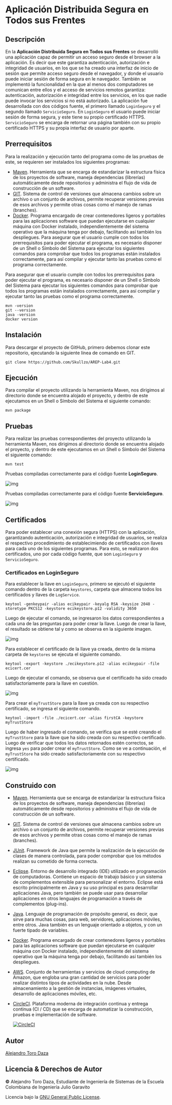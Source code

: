 # Aplicación Distribuida Segura en Todos sus Frentes
## Descripción
En la **Aplicación Distribuida Segura en Todos sus Frentes** se desarrolló una aplicación capaz de permitir un acceso seguro desde el browser a la aplicación. Es decir que este garantiza autenticación, autorización e integridad de usuarios, en los que se ha creado una interfaz de inicio de sesión que permite acceso seguro desde el navegador, y donde el usuario puede iniciar sesión de forma segura en le navegador. También se implementó la funcionalidad en la que al menos dos computadores se comunican entre ellos y el acceso de servicios remotos garantiza: autenticación, autorización e integridad entre los servicios, en los que nadie puede invocar los servicios si no está autorizado. La aplicación fue desarrollada con dos códigos fuente, el primero llamado ```LoginSeguro``` y el segundo llamado ```ServicioSeguro```. En ```LoginSeguro``` el usuario puede iniciar sesión de forma segura, y este tiene su propio certificado HTTPS. ```ServicioSeguro``` se encarga de retornar una página también con su propio certificado HTTPS y su propia interfaz de usuario por aparte.

## Prerrequisitos
Para la realización y ejecución tanto del programa como de las pruebas de este, se requieren ser instalados los siguientes programas:
* [Maven](https://maven.apache.org/). Herramienta que se encarga de estandarizar la estructura física de los proyectos de software, maneja dependencias (librerías) automáticamente desde repositorios y administra el flujo de vida de construcción de un software.
* [GIT](https://git-scm.com/). Sistema de control de versiones que almacena cambios sobre un archivo o un conjunto de archivos, permite recuperar versiones previas de esos archivos y permite otras cosas como el manejo de ramas (branches).
* [Docker](https://www.docker.com/). Programa encargado de crear contenedores ligeros y portables para las aplicaciones software que puedan ejecutarse en cualquier máquina con Docker instalado, independientemente del sistema operativo que la máquina tenga por debajo, facilitando así también los despliegues.
Para asegurar que el usuario cumple con todos los prerrequisitos para poder ejecutar el programa, es necesario disponer de un Shell o Símbolo del Sistema para ejecutar los siguientes comandos para comprobar que todos los programas están instalados correctamente, para así compilar y ejecutar tanto las pruebas como el programa correctamente.

Para asegurar que el usuario cumple con todos los prerrequisitos para poder ejecutar el programa, es necesario disponer de un Shell o Símbolo del Sistema para ejecutar los siguientes comandos para comprobar que todos los programas están instalados correctamente, para así compilar y ejecutar tanto las pruebas como el programa correctamente.

```
mvn -version
git --version
java -version
docker version
```

## Instalación
Para descargar el proyecto de GitHub, primero debemos clonar este repositorio, ejecutando la siguiente línea de comando en GIT.

```
git clone https://github.com/Skullzo/AREP-Lab4.git
```

## Ejecución
Para compilar el proyecto utilizando la herramienta Maven, nos dirigimos al directorio donde se encuentra alojado el proyecto, y dentro de este ejecutamos en un Shell o Símbolo del Sistema el siguiente comando:

```
mvn package
```
## Pruebas
Para realizar las pruebas correspondientes del proyecto utilizando la herramienta Maven, nos dirigimos al directorio donde se encuentra alojado el proyecto, y dentro de este ejecutamos en un Shell o Símbolo del Sistema el siguiente comando:

```
mvn test
```

Pruebas compiladas correctamente para el código fuente **LoginSeguro**.

![img](https://github.com/Skullzo/AREP-Lab6/blob/main/img/Prueba1.PNG)

Pruebas compiladas correctamente para el código fuente **ServicioSeguro**.

![img](https://github.com/Skullzo/AREP-Lab6/blob/main/img/Prueba2.PNG)

## Certificados
Para poder establecer una conexión segura (HTTPS) con la aplicación, garantizando autenticación, autorización e integridad de usuarios, se realiza el respectivo procedimiento de establecimiendo de certificados con llaves para cada uno de los siguientes programas. Para esto, se realizaron dos certificados, uno por cada código fuente, que son ```LoginSeguro``` y ```ServicioSeguro```.

### Certificados en LoginSeguro
Para establecer la llave en ```LoginSeguro```, primero se ejecutó el siguiente comando dentro de la carpeta ```keystores```, carpeta que almacena todos los certificados y llaves de ```LogService```.

```
keytool -genkeypair -alias ecikeypair -keyalg RSA -keysize 2048 -storetype PKCS12 -keystore ecikeystore.p12 -validity 3650
```

Luego de ejecutar el comando, se ingresaron los datos correspondientes a cada una de las preguntas para poder crear la llave. Luego de crear la llave, el resultado se obtiene tal y como se observa en la siguiente imagen.

![img](https://github.com/Skullzo/AREP-Lab6/blob/main/img/LlaveLoginSeguro.PNG)

Para establecer el certificado de la llave ya creada, dentro de la misma carpeta de ```keystores``` se ejecuta el siguiente comando.

```
keytool -export -keystore ./ecikeystore.p12 -alias ecikeypair -file ecicert.cer
```

Luego de ejecutar el comando, se observa que el certificado ha sido creado satisfactoriamente para la llave en cuestión.

![img](https://github.com/Skullzo/AREP-Lab6/blob/main/img/CertificadoLoginSeguro.PNG)

Para crear el ```myTrustStore``` para la llave ya creada con su respectivo certificado, se ingresa el siguiente comando.

```
keytool -import -file ./ecicert.cer -alias firstCA -keystore myTrustStore
```

Luego de haber ingresado el comando, se verifica que se esté creando el ```myTrustStore``` para la llave que ha sido creada con su respectivo certificado. Luego de verificar que todos los datos retornados estén correctos, se ingresa ```yes``` para poder crear el ```myTrustStore```. Como se ve a continuación, el ```myTrustStore``` ha sido creado satisfactoriamente con su respectivo certificado.

![img](https://github.com/Skullzo/AREP-Lab6/blob/main/img/myTrustStoreLoginSeguro.PNG)

## Construido con
* [Maven](https://maven.apache.org/). Herramienta que se encarga de estandarizar la estructura física de los proyectos de software, maneja dependencias (librerías) automáticamente desde repositorios y administra el flujo de vida de construcción de un software.
* [GIT](https://git-scm.com/). Sistema de control de versiones que almacena cambios sobre un archivo o un conjunto de archivos, permite recuperar versiones previas de esos archivos y permite otras cosas como el manejo de ramas (branches).
* [JUnit](https://junit.org/junit5/). Framework de Java que permite la realización de la ejecución de clases de manera controlada, para poder comprobar que los métodos realizan su cometido de forma correcta.
* [Eclipse](https://www.eclipse.org/ide/). Entorno de desarrollo integrado (IDE) utilizado en programación de computadoras. Contiene un espacio de trabajo básico y un sistema de complementos extensible para personalizar el entorno. Eclipse está escrito principalmente en Java y su uso principal es para desarrollar aplicaciones Java, pero también se puede usar para desarrollar aplicaciones en otros lenguajes de programación a través de complementos (plug-ins).
* [Java](https://www.oracle.com/java/). Lenguaje de programación de propósito general, es decir, que sirve para muchas cosas, para web, servidores, aplicaciones móviles, entre otros. Java también es un lenguaje orientado a objetos, y con un fuerte tipado de variables.
* [Docker](https://www.docker.com/). Programa encargado de crear contenedores ligeros y portables para las aplicaciones software que puedan ejecutarse en cualquier máquina con Docker instalado, independientemente del sistema operativo que la máquina tenga por debajo, facilitando así también los despliegues.
* [AWS](https://aws.amazon.com/es/). Conjunto de herramientas y servicios de cloud computing de Amazon, que engloba una gran cantidad de servicios para poder realizar distintos tipos de actividades en la nube. Desde almacenamiento a la gestión de instancias, imágenes virtuales, desarrollo de aplicaciones móviles, etc.
* [CircleCI](https://circleci.com/). Plataforma moderna de integración continua y entrega continua (CI / CD) que se encarga de automatizar la construcción, pruebas e implementación de software.

     [![CircleCI](https://circleci.com/gh/circleci/circleci-docs.svg?style=svg)](https://app.circleci.com/pipelines/github/Skullzo/AREP-Lab6)

## Autor
[Alejandro Toro Daza](https://github.com/Skullzo)
## Licencia & Derechos de Autor
**©** Alejandro Toro Daza, Estudiante de Ingeniería de Sistemas de la Escuela Colombiana de Ingeniería Julio Garavito

Licencia bajo la [GNU General Public License](https://github.com/Skullzo/AREP-Lab6/blob/main/LICENSE).
